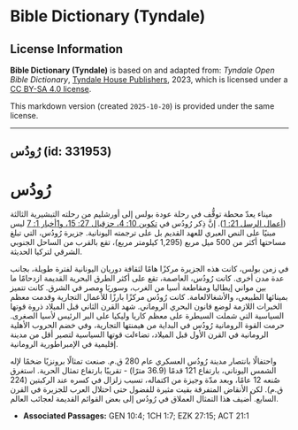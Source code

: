 # Bible Dictionary (Tyndale)

## License Information

**Bible Dictionary (Tyndale)** is based on and adapted from: _Tyndale Open Bible Dictionary_, [Tyndale House Publishers](https://tyndaleopenresources.com/), 2023, which is licensed under a [CC BY-SA 4.0 license](https://creativecommons.org/licenses/by-sa/4.0/legalcode.en).

This markdown version (created `2025-10-20`) is provided under the same license.



--------------------------------

## رُودُس (id: 331953)

رُودُس
======

ميناء يعدّ محطة توقُّف في رحلة عودة بولس إلى أورشليم من رحلته التبشيرية الثالثة ([أعمال الرسل 21: 1](https://ref.ly/Acts21:1)). إنَّ ذِكر رُودُس في [تكوين 10: 4، حزقيال 27: 15](https://ref.ly/Gen10:4)[، و](https://ref.ly/Ezek27:15)[1أخبار 1: 7](https://ref.ly/1Chr1:7) ليس مبنيًا على النص العبري للعهد القديم بل على ترجمته اليونانية. جزيرة رُودُس، التي تبلغ مساحتها أكثر من 500 ميل مربع (1,295 كيلومتر مربع)، تقع بالقرب من الساحل الجنوبي الشرقي لتركيا الحديثة.

في زمن بولس، كانت هذه الجزيرة مركزًا هامًا لثقافة دوريان اليونانية لفترة طويلة، بجانب عدة مدن أخرى. كانت رُودُس، العاصمة، تقع على أكثر الطرق البحرية القديمة ازدحامًا ما بين مواني إيطاليا ومقاطعة أسيا من الغرب، وسوريَا ومصر في الشرق. كانت تتميز بمينائها الطبيعي، والأشغالالعامة. كانت رُودُس مركزًا بارزًا للأعمال التجارية وقدمت معظم الخبرات اللازمة لوضع قانون البحري الروماني. شهد القرن الثاني قبل الميلاد ذروة قوتها السياسية التي شملت السيطرة على معظم كاريا وليكيا على البر الرئيس لأسيا الصغرى. حرمت القوة الرومانية رُودُس في البداية من هيمنتها التجارية، وفي خضم الحروب الأهلية الرومانية في القرن الأول قبل الميلاد، تضاءلت قوتها السياسية لتصير أقل من مدينة إقليمية في الإمبراطورية الرومانية.

واحتفالًا بانتصار مدينة رُودُس العسكري عام 280 ق.م. صنعت تمثالًا برونزيًا ضخمًا لإله الشمس اليوناني، بارتفاع 121 قدمًا (36\.9 مترًا) \- تقريبًا بارتفاع تمثال الحرية. استغرق صُنعه 12 عامًا، وبعد مدّة وجيزة من اكتماله، تسبب زلزال في كسره عند الركبتين (224 ق.م). لكن الأنقاض المتفرقة بقيت مثيرة للفضول حتى احتلال العرب للجزيرة في القرن السابع. أُضيف هذا التمثال العملاق في رُودُس إلى بعض القوائم القديمة لعجائب العالم.

* **Associated Passages:** GEN 10:4; 1CH 1:7; EZK 27:15; ACT 21:1

